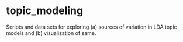 # topic_modeling

Scripts and data sets for exploring (a) sources of variation in LDA topic models and (b) visualization of same.
